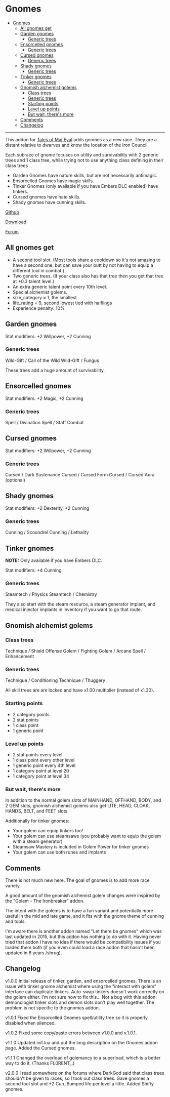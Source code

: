 # Gnomes

- [Gnomes](#gnomes)
  - [All gnomes get](#all-gnomes-get)
  - [Garden gnomes](#garden-gnomes)
    - [Generic trees](#generic-trees)
  - [Ensorcelled gnomes](#ensorcelled-gnomes)
    - [Generic trees](#generic-trees-1)
  - [Cursed gnomes](#cursed-gnomes)
    - [Generic trees](#generic-trees-2)
  - [Shady gnomes](#shady-gnomes)
    - [Generic trees](#generic-trees-3)
  - [Tinker gnomes](#tinker-gnomes)
    - [Generic trees](#generic-trees-4)
  - [Gnomish alchemist golems](#gnomish-alchemist-golems)
    - [Class trees](#class-trees)
    - [Generic trees](#generic-trees-5)
    - [Starting points](#starting-points)
    - [Level up points](#level-up-points)
    - [But wait, there's more](#but-wait-theres-more)
  - [Comments](#comments)
  - [Changelog](#changelog)

---

This addon for [Tales of Maj'Eyal](https://te4.org/) adds gnomes as a new race. They are a distant relative to dwarves and know the location of the Iron Council.

Each subrace of gnome focuses on utility and survivability with 2 generic trees and 1 class tree, while trying not to use anything class defining in their class trees

- Garden Gnomes have nature skills, but are not necessarily antimagic.
- Ensorcelled Gnomes have magic skills.
- Tinker Gnomes (only available if you have Embers DLC enabled) have tinkers.
- Cursed gnomes have hate skills.
- Shady gnomes have cunning skills.

[Github](https://github.com/Werekracken/tome-gnomes)

[Download](https://te4.org/games/addons/tome/gnomes)

[Forum](https://forums.te4.org/viewtopic.php?f=50&t=51986)

## All gnomes get

- A second tool slot. (Most tools share a cooldown so it's not amazing to have a second one, but can save your butt by not having to equip a different tool in combat.)
- Two generic trees. (If your class also has that tree then you get that tree at +0.3 talent level.)
- An extra generic talent point every 10th level.
- Special alchemist golems.
- size_category = 1, the smallest
- life_rating = 9, second lowest tied with halflings
- Experience penalty: 10%

## Garden gnomes

Stat modifiers: +2 Willpower, +2 Cunning

### Generic trees

Wild-Gift / Call of the Wild
Wild-Gift / Fungus

These trees add a huge amount of survivability.

## Ensorcelled gnomes

Stat modifiers: +2 Magic, +2 Cunning

### Generic trees

Spell / Divination
Spell / Staff Combat

## Cursed gnomes

Stat modifiers: +2 Willpower, +2 Cunning

### Generic trees

Cursed / Dark Sustenance
Cursed / Cursed Form
Cursed / Cursed Aura (optional)

## Shady gnomes

Stat modifiers: +2 Dexterity, +2 Cunning

### Generic trees

Cunning / Scoundrel
Cunning / Lethality

## Tinker gnomes

__NOTE:__ Only available if you have Embers DLC.

Stat modifiers: +4 Cunning

### Generic trees

Steamtech / Physics
Steamtech / Chemistry

They also start with the steam resource, a steam generator implant, and medical injector implants in inventory if you want to go that route.

## Gnomish alchemist golems

### Class trees

Technique / Shield Offense
Golem / Fighting
Golem / Arcane
Spell / Enhancement

### Generic trees

Technique / Conditioning
Technique / Thuggery

All skill trees are are locked and have x1.00 multiplier (instead of x1.30).

### Starting points

- 2 category points
- 2 stat points
- 1 class point
- 1 generic point

### Level up points

- 2 stat points every level
- 1 class point every other level
- 1 generic point every 4th level
- 1 category point at level 20
- 1 category point at level 34

### But wait, there's more

In addition to the normal golem slots of MAINHAND, OFFHAND, BODY, and 2 GEM slots, gnomish alchemist golems also get LITE, HEAD, CLOAK, HANDS, BELT, and FEET slots.

Additionally for tinker gnomes:

- Your golem can equip tinkers too!
- Your golem can use steamsaws (you probably want to equip the golem with a steam generator)
- Steamsaw Mastery is included in Golem Power for tinker gnomes
- Your golem can use both runes and implants

## Comments

There is not much new here. The goal of gnomes is to add more race variety.

A good amount of the gnomish alchemist golem changes were inspired by the "Golem - The Ironbreaker" addon.

The intent with the golems is to have a fun variant and potentially more useful in the mid and late game, and it fits with the gnome theme of cunning and tools.

I'm aware there is another addon named "Let there be gnomes" which was last updated in 2015, but this addon has nothing to do with it. Having never tried that addon I have no idea if there would be compatibility issues if you loaded them both (if you even could load a race addon that hasn't been updated in 6 years /shrug).

## Changelog

v1.0.0
Initial release of tinker, garden, and ensorcelled gnomes.
There is an issue with tinker gnome alchemist where using the "interact with golem" interface can duplicate tinkers. Auto-swap tinkers doesn't work correctly on the golem either. I'm not sure how to fix this...
Not a bug with this addon: demonologist tinker slots and demon slots don't play well together. The problem is not specific to the gnomes addon.

v1.0.1
Fixed the Ensorcelled Gnomes spell/utility tree so it is properly disabled when silenced.

v1.0.2
Fixed some copy/paste errors between v1.0.0 and v.1.0.1.

v1.1.0
Updated init.lua and put the long description on the Gnomes addon page.
Added the Cursed gnomes.

v1.1.1
Changed the overload of golemancy to a superload, which is a better way to do it. (Thanks FL0RENT_.)

v2.0.0
I read somewhere on the forums where DarkGod said that class trees shouldn't be given to races, so I took out class trees. Gave gnomes a second tool slot and +2 Cun. Bumped life per level a little. Added Shifty gnomes.
